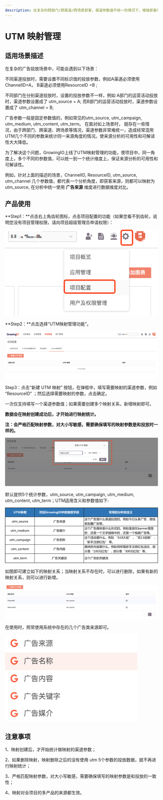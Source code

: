 ```yaml
---
description: 在复杂的跨部门/跨渠道/跨场景获客，渠道参数值不统一的情况下，增强获客来源分析的可用性和可解读性
---
```


# UTM 映射管理

## 适用场景描述

在复杂的广告投放场景中，可能会遇到以下场景：

不同渠道投放时，需要设置不同标识值的投放参数，例如A渠道必须使用ChannelID=A， B渠道必须使用ResourceID =B ;

不同部门在分别渠道投放时，设置的投放参数不一样，例如 A部门的运营活动投放时，渠道参数设置成了 utm\_source = A;  而B部门的运营活动投放时，渠道参数设置成了 utm\_channel = B;

广告参数一般是固定参数值的，例如常见的utm\_source, utm\_campaign, utm\_medium, utm\_content, utm\_term。 在面对如上场景时， 就存在一些情况，由于跨部门、跨渠道、跨场景等情况，渠道参数非常难统一，造成经常混用UTM几个不同的参数来统计同一来源角度的情况。使来源分析的可用性和可解读性大大降低。

为了解决这个问题，GrowingIO上线了UTM映射管理的功能，使项目中，同一角度上，多个不同的参数值，可以统一到一个统计维度上，保证来源分析的可用性和可解读性。

例如，针对上面的描述的场景，ChannelID, ResourceID, utm\_source, utm\_channel 几个参数值，都代表一个分析角度，即获客来源，则都可以映射为utm\_source, 在分析中统一使用 **广告来源** 维度进行数据维度对比。

## 产品使用

**Step1：**点击右上角齿轮图标，点击项目配置的功能（如果您看不到齿轮，说明您没有项目管理权限，请向项目超级管理员申请权限）：

![&#x9879;&#x76EE;&#x914D;&#x7F6E;&#x5165;&#x53E3;](../.gitbook/assets/image%20%2895%29.png)

**Step2：**点击选择“UTM映射管理功能”。

![UTM&#x6620;&#x5C04;&#x529F;&#x80FD;&#x5165;&#x53E3;](../.gitbook/assets/image%20%28110%29.png)

Step3：点击“新建 UTM 映射” 按钮，在弹框中，填写需要映射的渠道参数，例如 “ResourceID” ；然后选择需要映射的参数，点击确定。

一次仅支持填写一个渠道参数值；如果需要创建多个映射关系，新增映射即可。

**数据会在映射创建成功后，才开始进行映射统计。**

**注：会严格匹配映射参数，对大小写敏感，需要确保填写的映射参数是和投放时一样的。**

![&#x586B;&#x5199;&#x6620;&#x5C04;&#x53C2;&#x6570;](../.gitbook/assets/image%20%28116%29.png)

默认提供5个统计参数，utm\_source, utm\_campaign, utm\_medium, utm\_content, utm\_term；UTM适用含义和参数值如下:

![UTM&#x7C7B;&#x53C2;&#x6570;&#x91CA;&#x4E49;](../.gitbook/assets/image%20%2893%29.png)

如图即可建立如下的映射关系；当映射关系不存在时，可以进行删除，如果有新的映射关系，则可以进行新增。

![](../.gitbook/assets/image%20%2879%29.png)

在使用时，照常使用系统中存在的几个广告类来源即可。

![](../.gitbook/assets/image%20%2851%29.png)

##  注意事项

1、映射创建后，才开始统计做映射的渠道参数；

2、如果删除映射，映射删除之后的没有使用 utm 5个参数的投放数据，就不再进行映射统计；

3、严格匹配映射参数，对大小写敏感，需要确保填写的映射参数是和投放的一致性；

4、映射对全项目的多产品的来源都生效。



